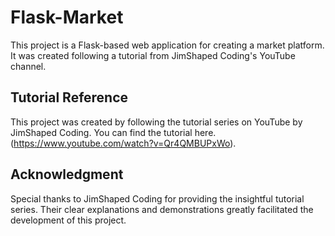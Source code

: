 # Flask-Market

This project is a Flask-based web application for creating a market platform. It was created following a tutorial from JimShaped Coding's YouTube channel.

## Tutorial Reference

This project was created by following the tutorial series on YouTube by JimShaped Coding. You can find the tutorial here. (https://www.youtube.com/watch?v=Qr4QMBUPxWo).


## Acknowledgment

Special thanks to JimShaped Coding for providing the insightful tutorial series. Their clear explanations and demonstrations greatly facilitated the development of this project.

